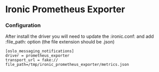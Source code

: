 # Ironic Prometheus Exporter



### Configuration

After install the driver you will need to update the :ironic.conf: and add
:file_path: option (the file extension should be .json) 

```
[oslo_messaging_notifications]
driver = prometheus_exporter
transport_url = fake://
file_path=/tmp/ironic_prometheus_exporter/metrics.json
```
